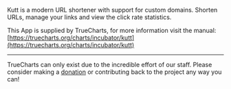 Kutt is a modern URL shortener with support for custom domains. Shorten URLs, manage your links and view the click rate statistics.

This App is supplied by TrueCharts, for more information visit the manual: [https://truecharts.org/charts/incubator/kutt](https://truecharts.org/charts/incubator/kutt)

---

TrueCharts can only exist due to the incredible effort of our staff.
Please consider making a [donation](https://truecharts.org/sponsor) or contributing back to the project any way you can!
